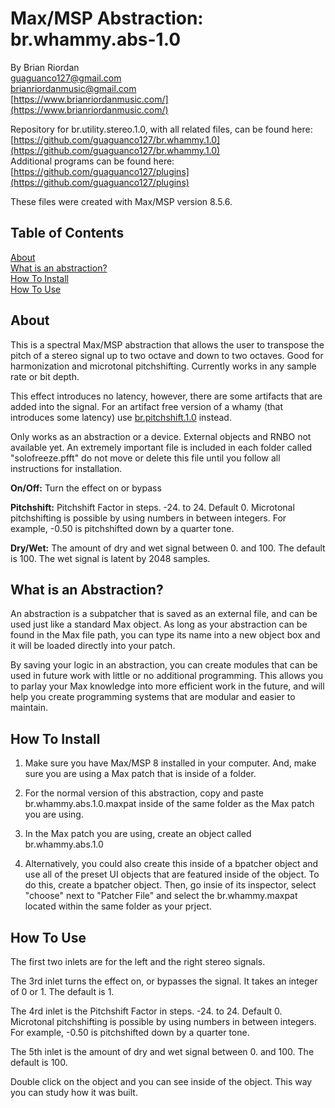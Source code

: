 # Max/MSP Abstraction: br.whammy.abs-1.0  
   
By Brian Riordan  
[guaguanco127@gmail.com](mailto:guaguanco127@gmail.com)  
[brianriordanmusic@gmail.com](mailto:brianriordanmusic@gmail.com)  
[https://www.brianriordanmusic.com/](https://www.brianriordanmusic.com/) 
  
Repository for br.utility.stereo.1.0, with all related files, can be found here: [https://github.com/guaguanco127/br.whammy.1.0](https://github.com/guaguanco127/br.whammy.1.0)  
Additional programs can be found here: [https://github.com/guaguanco127/plugins](https://github.com/guaguanco127/plugins)

These files were created with Max/MSP version 8.5.6. 
## Table of Contents 

[About](#About)   
[What is an abstraction?](#Abstraction)  
[How To Install](#Install)  
[How To Use](#Use) 
 
 

## <a name="About"></a>About

This is a spectral Max/MSP abstraction that allows the user to transpose the pitch of a stereo signal up to two octave and down to two octaves. Good for harmonization and microtonal pitchshifting. Currently works in any sample rate or bit depth.

This effect introduces no latency, however, there are some artifacts that are added into the signal. For an artifact free version of a whamy (that introduces some latency) use [br.pitchshift.1.0](https://github.com/guaguanco127/br.pitchshift.1.0) instead.   

Only works as an abstraction or a device. External objects and RNBO not available yet. An extremely important file is included in each folder called "solofreeze.pfft" do not move or delete this file until you follow all instructions for installation. 
  
**On/Off:** Turn the effect on or bypass

**Pitchshift:** Pitchshift Factor in steps. -24. to 24. Default 0. Microtonal pitchshifting is possible by using numbers in between integers. For example, -0.50 is pitchshifted down by a quarter tone.   

**Dry/Wet:** The amount of dry and wet signal between 0. and 100. The default is 100. The wet signal is latent by 2048 samples. 


## <a name="Abstraction"></a>What is an Abstraction?

An abstraction is a subpatcher that is saved as an external file, and can be used just like a standard Max object. As long as your abstraction can be found in the Max file path, you can type its name into a new object box and it will be loaded directly into your patch.  

By saving your logic in an abstraction, you can create modules that can be used in future work with little or no additional programming. This allows you to parlay your Max knowledge into more efficient work in the future, and will help you create programming systems that are modular and easier to maintain.

## <a name="Install"></a>How To Install

1. Make sure you have Max/MSP 8 installed in your computer. And, make sure you are using a Max patch that is inside of a folder.  

2. For the normal version of this abstraction, copy and paste br.whammy.abs.1.0.maxpat inside of the same folder as the Max patch you are using.      

3. In the Max patch you are using, create an object called br.whammy.abs.1.0 

4. Alternatively, you could also create this inside of a bpatcher object and use all of the preset UI objects that are featured inside of the object. To do this, create a bpatcher object. Then, go insie of its inspector, select "choose" next to "Patcher File" and select the br.whammy.maxpat located within the same folder as your prject. 


## <a name="Use"></a>How To Use

The first two inlets are for the left and the right stereo signals. 

The 3rd inlet turns the effect on, or bypasses the signal. It takes an integer of 0 or 1. The default is 1. 

The 4rd inlet is the Pitchshift Factor in steps. -24. to 24. Default 0. Microtonal pitchshifting is possible by using numbers in between integers. For example, -0.50 is pitchshifted down by a quarter tone. 

The 5th inlet is the amount of dry and wet signal between 0. and 100. The default is 100. 

Double click on the object and you can see inside of the object. This way you can study how it was built. 
    



 





